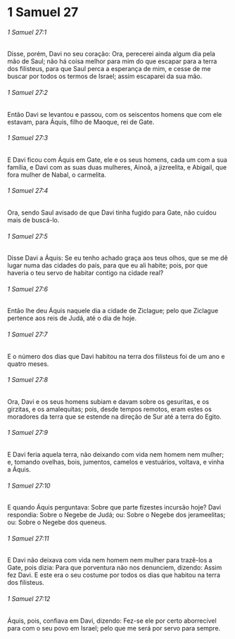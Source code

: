 # 1 Samuel 27

###### 1 Samuel 27:1

Disse, porém, Davi no seu coração: Ora, perecerei ainda algum dia pela mão de Saul; não há coisa melhor para mim do que escapar para a terra dos filisteus, para que Saul perca a esperança de mim, e cesse de me buscar por todos os termos de Israel; assim escaparei da sua mão.

###### 1 Samuel 27:2

Então Davi se levantou e passou, com os seiscentos homens que com ele estavam, para Áquis, filho de Maoque, rei de Gate.

###### 1 Samuel 27:3

E Davi ficou com Áquis em Gate, ele e os seus homens, cada um com a sua família, e Davi com as suas duas mulheres, Ainoã, a jizreelita, e Abigail, que fora mulher de Nabal, o carmelita.

###### 1 Samuel 27:4

Ora, sendo Saul avisado de que Davi tinha fugido para Gate, não cuidou mais de buscá-lo.

###### 1 Samuel 27:5

Disse Davi a Áquis: Se eu tenho achado graça aos teus olhos, que se me dê lugar numa das cidades do país, para que eu ali habite; pois, por que haveria o teu servo de habitar contigo na cidade real?

###### 1 Samuel 27:6

Então lhe deu Áquis naquele dia a cidade de Ziclague; pelo que Ziclague pertence aos reis de Judá, até o dia de hoje.

###### 1 Samuel 27:7

E o número dos dias que Davi habitou na terra dos filisteus foi de um ano e quatro meses.

###### 1 Samuel 27:8

Ora, Davi e os seus homens subiam e davam sobre os gesuritas, e os girzitas, e os amalequitas; pois, desde tempos remotos, eram estes os moradores da terra que se estende na direção de Sur até a terra do Egito.

###### 1 Samuel 27:9

E Davi feria aquela terra, não deixando com vida nem homem nem mulher; e, tomando ovelhas, bois, jumentos, camelos e vestuários, voltava, e vinha a Áquis.

###### 1 Samuel 27:10

E quando Áquis perguntava: Sobre que parte fizestes incursão hoje? Davi respondia: Sobre o Negebe de Judá; ou: Sobre o Negebe dos jerameelitas; ou: Sobre o Negebe dos queneus.

###### 1 Samuel 27:11

E Davi não deixava com vida nem homem nem mulher para trazê-los a Gate, pois dizia: Para que porventura não nos denunciem, dizendo: Assim fez Davi. E este era o seu costume por todos os dias que habitou na terra dos filisteus.

###### 1 Samuel 27:12

Áquis, pois, confiava em Davi, dizendo: Fez-se ele por certo aborrecível para com o seu povo em Israel; pelo que me será por servo para sempre.

